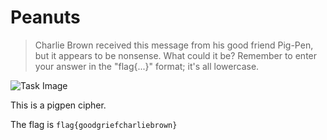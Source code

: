 # Peanuts

> Charlie Brown received this message from his good friend Pig-Pen, but it appears to be nonsense. What could it be? Remember to enter your answer in the "flag{...}" format; it's all lowercase.

![Task Image](https://github.com/N-2-O/MHSCTF2022/blob/main/Cryptography/Peanuts/3fa7aeee79c660ea86111702f0d4953f.png?raw=true)

This is a pigpen cipher.

The flag is `flag{goodgriefcharliebrown}`
